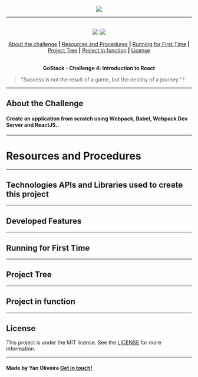 <p align="center">
  <img src="https://skylab.rocketseat.com.br/api/files/1561993774891.svg",>
</p>

---

<p align="center">
  <br />
  <img src="https://img.shields.io/badge/made%20by-SkullDarth-lightgrey">
  <img src="https://img.shields.io/github/license/SkullDarth/bootcamp-gostack-challenge-03?logoColor=MIT">

  <!-- Indice personalizado -->
  <p align="center">
      <a href="#about-the-challenge">About the challenge</a> 
      <strong>|</strong>
      <a href="#resources-and-procedures">Resources and Procedures</a> 
      <strong>|</strong>
      <a href="#running-for-first-time">Running for First Time</a>
      <strong>|</strong>
      <a href="#project-tree">Project Tree</a>
      <strong>|</strong>
      <a href="#project-in-function">Project in function</a>
      <strong>|</strong>
      <a href="#license">License</a>
      <br />
      <br />
      <p align="center"> <strong>GoStack - Challenge 4: Introduction to React</strong></p>
   </p>

</p>

  > "Success is not the result of a game, but the destiny of a journey." !

---
## **About the Challenge**
#### Create an application from scratch using **Webpack**, **Babel**, **Webpack Dev Server** and **ReactJS**..
---
# Resources and Procedures
---
## Technologies APIs and Libraries used to create this project
---
## Developed Features
---
## Running for First Time
---
## Project Tree
---
## Project in function
---
## License
This project is under the MIT license. See the [LICENSE](./LICENSE) for more information.

---

#### Made by Yan Oliveira [Get in touch!](https://www.linkedin.com/in/yan-brito/)

<!-- Hiperlinks structure to base -->
<!-- Just refer the link using this sintax: "[challenger 02][challenge02]" -->
[challenge02]: https://github.com/SkullDarth/bootcamp-gostack-challenge-02


